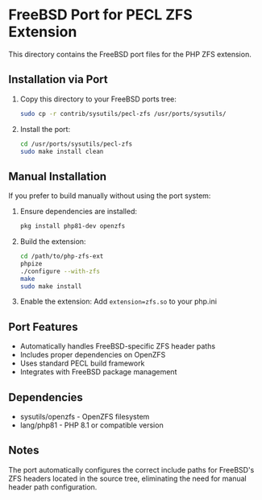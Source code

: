 # FreeBSD Port for PECL ZFS Extension

This directory contains the FreeBSD port files for the PHP ZFS extension.

## Installation via Port

1. Copy this directory to your FreeBSD ports tree:
   ```bash
   sudo cp -r contrib/sysutils/pecl-zfs /usr/ports/sysutils/
   ```

2. Install the port:
   ```bash
   cd /usr/ports/sysutils/pecl-zfs
   sudo make install clean
   ```

## Manual Installation

If you prefer to build manually without using the port system:

1. Ensure dependencies are installed:
   ```bash
   pkg install php81-dev openzfs
   ```

2. Build the extension:
   ```bash
   cd /path/to/php-zfs-ext
   phpize
   ./configure --with-zfs
   make
   sudo make install
   ```

3. Enable the extension:
   Add `extension=zfs.so` to your php.ini

## Port Features

- Automatically handles FreeBSD-specific ZFS header paths
- Includes proper dependencies on OpenZFS
- Uses standard PECL build framework
- Integrates with FreeBSD package management

## Dependencies

- sysutils/openzfs - OpenZFS filesystem
- lang/php81 - PHP 8.1 or compatible version

## Notes

The port automatically configures the correct include paths for FreeBSD's ZFS headers located in the source tree, eliminating the need for manual header path configuration.
